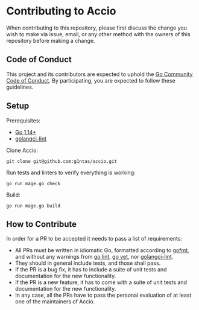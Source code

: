 # Contributing to Accio

When contributing to this repository, please first discuss the change you wish to make via issue, email, or any other method with the owners of this repository before making a change.

## Code of Conduct

This project and its contributors are expected to uphold the [Go Community Code of Conduct](https://golang.org/conduct). By participating, you are expected to follow these guidelines.

## Setup

Prerequisites:
* [Go 1.14+](https://golang.org/doc/install)
* [golangci-lint](https://golangci-lint.run/usage/install/#local-installation)

Clone Accio:
```
git clone git@github.com:g1ntas/accio.git
```

Run tests and linters to verify everything is working:
```
go run mage.go check
```

Build:
```
go run mage.go build
```

## How to Contribute

In order for a PR to be accepted it needs to pass a list of requirements:

- All PRs must be written in idiomatic Go, formatted according to [gofmt](https://golang.org/cmd/gofmt/), and without any warnings from [go lint](https://github.com/golang/lint), [go vet](https://golang.org/cmd/vet), nor [golangci-lint](https://golangci-lint.run).
- They should in general include tests, and those shall pass.
- If the PR is a bug fix, it has to include a suite of unit tests and documentation for the new functionality.
- If the PR is a new feature, it has to come with a suite of unit tests and documentation for the new functionality.
- In any case, all the PRs have to pass the personal evaluation of at least one of the maintainers of Accio.
